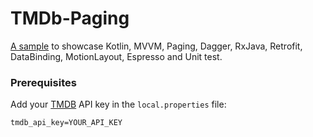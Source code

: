 # TMDb-Paging
[A sample](https://play.google.com/store/apps/details?id=com.sample.android.tmdb) to showcase Kotlin, MVVM, Paging, Dagger, RxJava, Retrofit, DataBinding, MotionLayout, Espresso and Unit test.

### Prerequisites

Add your [TMDB](https://www.themoviedb.org/) API key in the `local.properties` file:
```
tmdb_api_key=YOUR_API_KEY
```

